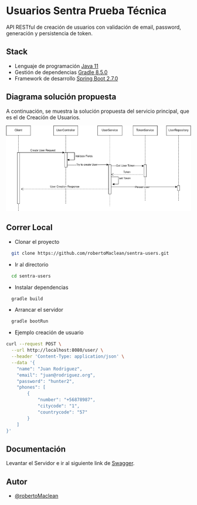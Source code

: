 
# Usuarios Sentra Prueba Técnica

API RESTful de creación de usuarios con validación de email, password, generación y persistencia de token.


## Stack

- Lenguaje de programación [Java 11](https://www.java.com/en/download/help/download_options.html)
- Gestión de dependencias [Gradle 8.5.0](https://gradle.org/)
- Framework de desarrollo [Spring Boot 2.7.0](https://spring.io/projects/spring-boot)

## Diagrama solución propuesta

A continuación, se muestra la solución propuesta del servicio principal, que es el de Creación de Usuarios.

![Sentra Users Diagram](img/sentra-users.drawio.png "Sentra Users")

## Correr Local

- Clonar el proyecto

```bash
  git clone https://github.com/robertoMaclean/sentra-users.git
```

- Ir al directorio

```bash
  cd sentra-users
```

- Instalar dependencias

```bash
  gradle build
```

- Arrancar el servidor

```bash
  gradle bootRun
```
- Ejemplo creación de usuario
```bash
curl --request POST \
  --url http://localhost:8080/user/ \
  --header 'Content-Type: application/json' \
  --data '{
	"name": "Juan Rodriguez",
	"email": "juan@rodriguez.org",
	"password": "hunter2",
	"phones": [
		{
			"number": "+56878987",
			"citycode": "1",
			"countrycode": "57"
		}
	]
}'
```

## Documentación
Levantar el Servidor e ir al siguiente link de [Swagger](http://localhost:8080/swagger-ui/).




## Autor

- [@robertoMaclean](https://www.github.com/robertoMaclean)

